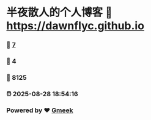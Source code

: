 # 半夜散人的个人博客 :link: https://dawnflyc.github.io 
### :page_facing_up: [7](https://dawnflyc.github.io/tag.html) 
### :speech_balloon: 4 
### :hibiscus: 8125 
### :alarm_clock: 2025-08-28 18:54:16 
### Powered by :heart: [Gmeek](https://github.com/Meekdai/Gmeek)

